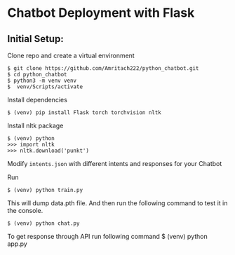# Chatbot Deployment with Flask
## Initial Setup:

Clone repo and create a virtual environment
```
$ git clone https://github.com/Amritach222/python_chatbot.git
$ cd python_chatbot
$ python3 -m venv venv
$  venv/Scripts/activate
```
Install dependencies
```
$ (venv) pip install Flask torch torchvision nltk
```
Install nltk package
```
$ (venv) python
>>> import nltk
>>> nltk.download('punkt')
```
Modify `intents.json` with different intents and responses for your Chatbot

Run
```
$ (venv) python train.py
```
This will dump data.pth file. And then run
the following command to test it in the console.
```
$ (venv) python chat.py
```

 To get response through API run following command
 $ (venv) python app.py

